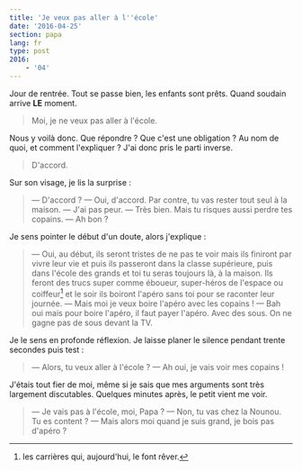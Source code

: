 ```yaml
---
title: 'Je veux pas aller à l''école'
date: '2016-04-25'
section: papa
lang: fr
type: post
2016:
    - '04'
---
```


Jour de rentrée. Tout se passe bien, les enfants sont prêts. Quand soudain arrive **LE** moment.

> Moi, je ne veux pas aller à l'école.

<!-- more -->

Nous y voilà donc. Que répondre ? Que c'est une obligation ? Au nom de quoi, et comment l'expliquer ? J'ai donc pris le parti inverse.

> D'accord.

Sur son visage, je lis la surprise :

> — D'accord ?
> — Oui, d'accord. Par contre, tu vas rester tout seul à la maison.
> — J'ai pas peur.
> — Très bien. Mais tu risques aussi perdre tes copains.
> — Ah bon ?

Je sens pointer le début d'un doute, alors j'explique :

> — Oui, au début, ils seront tristes de ne pas te voir mais ils finiront par vivre leur vie et puis ils passeront dans la classe supérieure, puis dans l'école des grands et toi tu seras toujours là, à la maison. Ils feront des trucs super comme éboueur, super-héros de l'espace ou coiffeur[^1] et le soir ils boiront l'apéro sans toi pour se raconter leur journée.
> — Mais moi je veux boire l'apéro avec les copains !
> — Bah oui mais pour boire l'apéro, il faut payer l'apéro. Avec des sous. On ne gagne pas de sous devant la TV.

Je le sens en profonde réflexion. Je laisse planer le silence pendant trente secondes puis test :

> — Alors, tu veux aller à l'école ?
> — Ah oui, je vais voir mes copains !

J'étais tout fier de moi, même si je sais que mes arguments sont très largement discutables. Quelques minutes après, le petit vient me voir.

> — Je vais pas à l'école, moi, Papa ?
> — Non, tu vas chez la Nounou. Tu es content ?
> — Mais alors moi quand je suis grand, je bois pas d'apéro ?

[^1]: les carrières qui, aujourd'hui, le font rêver.
